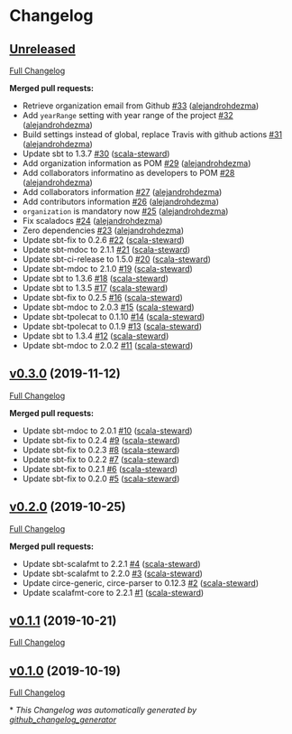 # Changelog

## [Unreleased](https://github.com/alejandrohdezma/sbt-me/tree/HEAD)

[Full Changelog](https://github.com/alejandrohdezma/sbt-me/compare/v0.3.0...HEAD)

**Merged pull requests:**

- Retrieve organization email from Github [\#33](https://github.com/alejandrohdezma/sbt-me/pull/33) ([alejandrohdezma](https://github.com/alejandrohdezma))
- Add `yearRange` setting with year range of the project [\#32](https://github.com/alejandrohdezma/sbt-me/pull/32) ([alejandrohdezma](https://github.com/alejandrohdezma))
- Build settings instead of global, replace Travis with github actions [\#31](https://github.com/alejandrohdezma/sbt-me/pull/31) ([alejandrohdezma](https://github.com/alejandrohdezma))
- Update sbt to 1.3.7 [\#30](https://github.com/alejandrohdezma/sbt-me/pull/30) ([scala-steward](https://github.com/scala-steward))
- Add organization information as POM [\#29](https://github.com/alejandrohdezma/sbt-me/pull/29) ([alejandrohdezma](https://github.com/alejandrohdezma))
- Add collaborators informatino as developers to POM [\#28](https://github.com/alejandrohdezma/sbt-me/pull/28) ([alejandrohdezma](https://github.com/alejandrohdezma))
- Add collaborators information [\#27](https://github.com/alejandrohdezma/sbt-me/pull/27) ([alejandrohdezma](https://github.com/alejandrohdezma))
- Add contributors information [\#26](https://github.com/alejandrohdezma/sbt-me/pull/26) ([alejandrohdezma](https://github.com/alejandrohdezma))
- `organization` is mandatory now [\#25](https://github.com/alejandrohdezma/sbt-me/pull/25) ([alejandrohdezma](https://github.com/alejandrohdezma))
- Fix scaladocs [\#24](https://github.com/alejandrohdezma/sbt-me/pull/24) ([alejandrohdezma](https://github.com/alejandrohdezma))
- Zero dependencies [\#23](https://github.com/alejandrohdezma/sbt-me/pull/23) ([alejandrohdezma](https://github.com/alejandrohdezma))
- Update sbt-fix to 0.2.6 [\#22](https://github.com/alejandrohdezma/sbt-me/pull/22) ([scala-steward](https://github.com/scala-steward))
- Update sbt-mdoc to 2.1.1 [\#21](https://github.com/alejandrohdezma/sbt-me/pull/21) ([scala-steward](https://github.com/scala-steward))
- Update sbt-ci-release to 1.5.0 [\#20](https://github.com/alejandrohdezma/sbt-me/pull/20) ([scala-steward](https://github.com/scala-steward))
- Update sbt-mdoc to 2.1.0 [\#19](https://github.com/alejandrohdezma/sbt-me/pull/19) ([scala-steward](https://github.com/scala-steward))
- Update sbt to 1.3.6 [\#18](https://github.com/alejandrohdezma/sbt-me/pull/18) ([scala-steward](https://github.com/scala-steward))
- Update sbt to 1.3.5 [\#17](https://github.com/alejandrohdezma/sbt-me/pull/17) ([scala-steward](https://github.com/scala-steward))
- Update sbt-fix to 0.2.5 [\#16](https://github.com/alejandrohdezma/sbt-me/pull/16) ([scala-steward](https://github.com/scala-steward))
- Update sbt-mdoc to 2.0.3 [\#15](https://github.com/alejandrohdezma/sbt-me/pull/15) ([scala-steward](https://github.com/scala-steward))
- Update sbt-tpolecat to 0.1.10 [\#14](https://github.com/alejandrohdezma/sbt-me/pull/14) ([scala-steward](https://github.com/scala-steward))
- Update sbt-tpolecat to 0.1.9 [\#13](https://github.com/alejandrohdezma/sbt-me/pull/13) ([scala-steward](https://github.com/scala-steward))
- Update sbt to 1.3.4 [\#12](https://github.com/alejandrohdezma/sbt-me/pull/12) ([scala-steward](https://github.com/scala-steward))
- Update sbt-mdoc to 2.0.2 [\#11](https://github.com/alejandrohdezma/sbt-me/pull/11) ([scala-steward](https://github.com/scala-steward))

## [v0.3.0](https://github.com/alejandrohdezma/sbt-me/tree/v0.3.0) (2019-11-12)

[Full Changelog](https://github.com/alejandrohdezma/sbt-me/compare/v0.2.0...v0.3.0)

**Merged pull requests:**

- Update sbt-mdoc to 2.0.1 [\#10](https://github.com/alejandrohdezma/sbt-me/pull/10) ([scala-steward](https://github.com/scala-steward))
- Update sbt-fix to 0.2.4 [\#9](https://github.com/alejandrohdezma/sbt-me/pull/9) ([scala-steward](https://github.com/scala-steward))
- Update sbt-fix to 0.2.3 [\#8](https://github.com/alejandrohdezma/sbt-me/pull/8) ([scala-steward](https://github.com/scala-steward))
- Update sbt-fix to 0.2.2 [\#7](https://github.com/alejandrohdezma/sbt-me/pull/7) ([scala-steward](https://github.com/scala-steward))
- Update sbt-fix to 0.2.1 [\#6](https://github.com/alejandrohdezma/sbt-me/pull/6) ([scala-steward](https://github.com/scala-steward))
- Update sbt-fix to 0.2.0 [\#5](https://github.com/alejandrohdezma/sbt-me/pull/5) ([scala-steward](https://github.com/scala-steward))

## [v0.2.0](https://github.com/alejandrohdezma/sbt-me/tree/v0.2.0) (2019-10-25)

[Full Changelog](https://github.com/alejandrohdezma/sbt-me/compare/v0.1.1...v0.2.0)

**Merged pull requests:**

- Update sbt-scalafmt to 2.2.1 [\#4](https://github.com/alejandrohdezma/sbt-me/pull/4) ([scala-steward](https://github.com/scala-steward))
- Update sbt-scalafmt to 2.2.0 [\#3](https://github.com/alejandrohdezma/sbt-me/pull/3) ([scala-steward](https://github.com/scala-steward))
- Update circe-generic, circe-parser to 0.12.3 [\#2](https://github.com/alejandrohdezma/sbt-me/pull/2) ([scala-steward](https://github.com/scala-steward))
- Update scalafmt-core to 2.2.1 [\#1](https://github.com/alejandrohdezma/sbt-me/pull/1) ([scala-steward](https://github.com/scala-steward))

## [v0.1.1](https://github.com/alejandrohdezma/sbt-me/tree/v0.1.1) (2019-10-21)

[Full Changelog](https://github.com/alejandrohdezma/sbt-me/compare/v0.1.0...v0.1.1)

## [v0.1.0](https://github.com/alejandrohdezma/sbt-me/tree/v0.1.0) (2019-10-19)

[Full Changelog](https://github.com/alejandrohdezma/sbt-me/compare/f5fed13d09119eb8f3c421baef3226c386f65faa...v0.1.0)



\* *This Changelog was automatically generated by [github_changelog_generator](https://github.com/github-changelog-generator/github-changelog-generator)*
